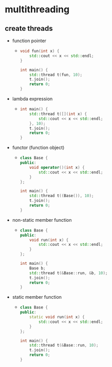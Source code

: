 # multithreading

## create threads

- function pointer

  - ```c++
    void fun(int x) {
        std::cout << x << std::endl;
    }
    
    int main() {
        std::thread t(fun, 10);
        t.join();
        return 0;
    }
    ```

- lambda expression

  - ```c++
    int main() {
        std::thread t([](int x) {
            std::cout << x << std::endl;
        }, 10);
        t.join();
        return 0;
    }
    
    ```

- functor (function object)

  - ```c++
    class Base {
    public:
        void operator()(int x) {
            std::cout << x << std::endl;
        }
    };
    
    int main() {
        std::thread t((Base()), 10);
        t.join();
        return 0;
    }
    
    ```

- non-static member function

  - ```c++
    class Base {
    public:
        void run(int x) {
            std::cout << x << std::endl;
        }
    };
    
    int main() {
        Base b;
        std::thread t(&Base::run, &b, 10);
        t.join();
        return 0;
    }
    
    ```

- static member function

  - ```c++
    class Base {
    public:
        static void run(int x) {
            std::cout << x << std::endl;
        }
    };
    
    int main() {
        std::thread t(&Base::run, 10);
        t.join();
        return 0;
    }
    
    ```
